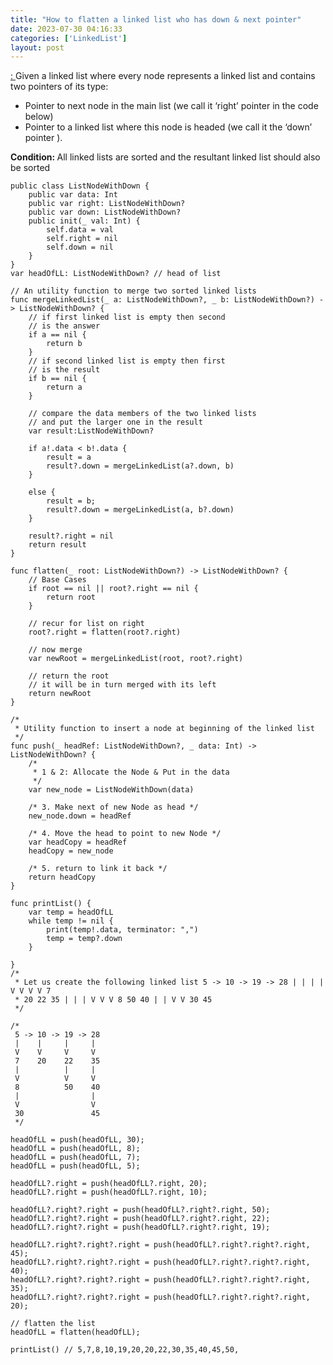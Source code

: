 ```yaml
---
title: "How to flatten a linked list who has down & next pointer"
date: 2023-07-30 04:16:33
categories: ['LinkedList']
layout: post
---
```


<!-- wp:paragraph -->
<a href="https://www.geeksforgeeks.org/flattening-a-linked-list/" target="_blank" rel="noopener" title="">: </a>Given a linked list where every node represents a linked list and contains two pointers of its type: 


<!-- /wp:paragraph -->

<!-- wp:list -->
<ul><!-- wp:list-item -->
<li>Pointer to next node in the main list (we call it ‘right’ pointer in the code below) </li>
<!-- /wp:list-item -->

<!-- wp:list-item -->
<li>Pointer to a linked list where this node is headed (we call it the ‘down’ pointer ). </li>
<!-- /wp:list-item --></ul>
<!-- /wp:list -->

<!-- wp:paragraph -->
<strong>Condition: </strong>All linked lists are sorted and the resultant linked list should also be sorted


<!-- /wp:paragraph -->

<!-- wp:code -->
<pre class="wp-block-code"><code lang="swift" class="language-swift">public class ListNodeWithDown {
    public var data: Int
    public var right: ListNodeWithDown?
    public var down: ListNodeWithDown?
    public init(_ val: Int) {
        self.data = val
        self.right = nil
        self.down = nil
    }
}
var headOfLL: ListNodeWithDown? // head of list

// An utility function to merge two sorted linked lists
func mergeLinkedList(_ a: ListNodeWithDown?, _ b: ListNodeWithDown?) -> ListNodeWithDown? {
    // if first linked list is empty then second
    // is the answer
    if a == nil {
        return b
    }
    // if second linked list is empty then first
    // is the result
    if b == nil {
        return a
    }
    
    // compare the data members of the two linked lists
    // and put the larger one in the result
    var result:ListNodeWithDown?
    
    if a!.data < b!.data {
        result = a
        result?.down = mergeLinkedList(a?.down, b)
    }
    
    else {
        result = b;
        result?.down = mergeLinkedList(a, b?.down)
    }
    
    result?.right = nil
    return result
}

func flatten(_ root: ListNodeWithDown?) -> ListNodeWithDown? {
    // Base Cases
    if root == nil || root?.right == nil {
        return root
    }
    
    // recur for list on right
    root?.right = flatten(root?.right)
    
    // now merge
    var newRoot = mergeLinkedList(root, root?.right)
    
    // return the root
    // it will be in turn merged with its left
    return newRoot
}

/*
 * Utility function to insert a node at beginning of the linked list
 */
func push(_ headRef: ListNodeWithDown?, _ data: Int) -> ListNodeWithDown? {
    /*
     * 1 & 2: Allocate the Node & Put in the data
     */
    var new_node = ListNodeWithDown(data)
    
    /* 3. Make next of new Node as head */
    new_node.down = headRef
    
    /* 4. Move the head to point to new Node */
    var headCopy = headRef
    headCopy = new_node
    
    /* 5. return to link it back */
    return headCopy
}

func printList() {
    var temp = headOfLL
    while temp != nil {
        print(temp!.data, terminator: ",")
        temp = temp?.down
    }
    
}
/*
 * Let us create the following linked list 5 -> 10 -> 19 -> 28 | | | | V V V V 7
 * 20 22 35 | | | V V V 8 50 40 | | V V 30 45
 */

/*
 5 -> 10 -> 19 -> 28
 |    |     |     |
 V    V     V     V
 7    20    22    35
 |          |     |
 V          V     V
 8          50    40
 |                |
 V                V
 30               45
 */

headOfLL = push(headOfLL, 30);
headOfLL = push(headOfLL, 8);
headOfLL = push(headOfLL, 7);
headOfLL = push(headOfLL, 5);

headOfLL?.right = push(headOfLL?.right, 20);
headOfLL?.right = push(headOfLL?.right, 10);

headOfLL?.right?.right = push(headOfLL?.right?.right, 50);
headOfLL?.right?.right = push(headOfLL?.right?.right, 22);
headOfLL?.right?.right = push(headOfLL?.right?.right, 19);

headOfLL?.right?.right?.right = push(headOfLL?.right?.right?.right, 45);
headOfLL?.right?.right?.right = push(headOfLL?.right?.right?.right, 40);
headOfLL?.right?.right?.right = push(headOfLL?.right?.right?.right, 35);
headOfLL?.right?.right?.right = push(headOfLL?.right?.right?.right, 20);

// flatten the list
headOfLL = flatten(headOfLL);

printList() // 5,7,8,10,19,20,20,22,30,35,40,45,50,</code></pre>
<!-- /wp:code -->